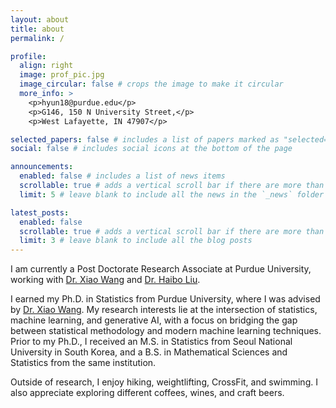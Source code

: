 ```yaml
---
layout: about
title: about
permalink: /

profile:
  align: right
  image: prof_pic.jpg
  image_circular: false # crops the image to make it circular
  more_info: >
    <p>hyun18@purdue.edu</p>
    <p>G146, 150 N University Street,</p>
    <p>West Lafayette, IN 47907</p>

selected_papers: false # includes a list of papers marked as "selected={true}"
social: false # includes social icons at the bottom of the page

announcements:
  enabled: false # includes a list of news items
  scrollable: true # adds a vertical scroll bar if there are more than 3 news items
  limit: 5 # leave blank to include all the news in the `_news` folder

latest_posts:
  enabled: false
  scrollable: true # adds a vertical scroll bar if there are more than 3 new posts items
  limit: 3 # leave blank to include all the blog posts
---
```



I am currently a Post Doctorate Research Associate at Purdue University, working with [Dr. Xiao Wang](http://https://www.stat.purdue.edu/~wangxiao/) and [Dr. Haibo Liu](https://sites.google.com/view/haiboliu). 

I earned my Ph.D. in Statistics from Purdue University, where I was advised by [Dr. Xiao Wang](http://https://www.stat.purdue.edu/~wangxiao/). 
My research interests lie at the intersection of statistics, machine learning, and generative AI, with a focus on bridging the gap between statistical methodology and modern machine learning techniques. Prior to my Ph.D., I received an M.S. in Statistics from Seoul National University in South Korea, and a B.S. in Mathematical Sciences and Statistics from the same institution. 

Outside of research, I enjoy hiking, weightlifting, CrossFit, and swimming. I also appreciate exploring different coffees, wines, and craft beers.
